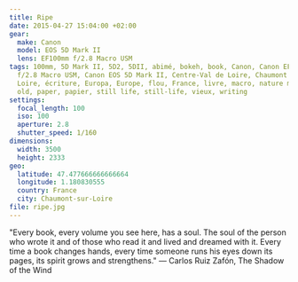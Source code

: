 ```yaml
---
title: Ripe
date: 2015-04-27 15:04:00 +02:00
gear:
  make: Canon
  model: EOS 5D Mark II
  lens: EF100mm f/2.8 Macro USM
tags: 100mm, 5D Mark II, 5D2, 5DII, abimé, bokeh, book, Canon, Canon EF 100mm
  f/2.8 Macro USM, Canon EOS 5D Mark II, Centre-Val de Loire, Chaumont sur
  Loire, écriture, Europa, Europe, flou, France, livre, macro, nature morte,
  old, paper, papier, still life, still-life, vieux, writing
settings:
  focal_length: 100
  iso: 100
  aperture: 2.8
  shutter_speed: 1/160
dimensions:
  width: 3500
  height: 2333
geo:
  latitude: 47.477666666666664
  longitude: 1.180830555
  country: France
  city: Chaumont-sur-Loire
file: ripe.jpg
---
```


"Every book, every volume you see here, has a soul. The soul of the person who wrote it and of those who read it and lived and dreamed with it. Every time a book changes hands, every time someone runs his eyes down its pages, its spirit grows and strengthens." — Carlos Ruiz Zafón, The Shadow of the Wind
